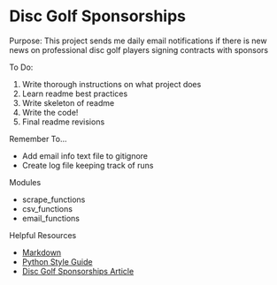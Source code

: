 # Disc Golf Sponsorships

Purpose: This project sends me daily email notifications if there is new news on professional disc golf players signing contracts with sponsors

To Do:
1. Write thorough instructions on what project does
2. Learn readme best practices
3. Write skeleton of readme   
4. Write the code!
5. Final readme revisions

Remember To...
- Add email info text file to gitignore
- Create log file keeping track of runs

Modules
- scrape_functions
- csv_functions
- email_functions

Helpful Resources
 - [Markdown](https://www.markdownguide.org/cheat-sheet/)
 - [Python Style Guide](https://www.python.org/dev/peps/pep-0008/)
 - [Disc Golf Sponsorships Article](https://discgolf.ultiworld.com/2020/11/02/2021-player-sponsorship-tracker/)